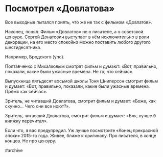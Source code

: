 

# Посмотрел «Довлатова»

​​Все выходные пытался понять, что же не так с фильмом «Довлатов».

Наконец, понял. Фильм «Довлатов» не о писателе, а о советской цензуре. Сергей Донатович выступает в нём исключительно в роли декорации, на его место спокойно можно поставить любого другого шестидесятника. 

Например, Бродского (упс).

Полтавченко с Михалковым смотрят фильм и думают: «Вот, правильно, показали, какие были ужасные времена. Не то, что сейчас».

Выпускница пятьдесят восьмой школы Тоня Шниперсон смотрит фильм и думает: «Вот, правильно, показали, какие были ужасные времена. Прямо как сейчас».

Зритель, не читавший Довлатова, смотрит фильм и думает: «Боже, как скучно… Чего они все ноют?».

Зритель, читавший Довлатова, смотрит фильм и думает: «Бля, лучше б книжку перечитал».

Если что, я вас предупредил. Уж лучше посмотрите «Конец прекрасной эпохи» 2015-го года. Живее, ближе к оригиналу. Про писателя, в конце концов. Не про цензуру.

#archive